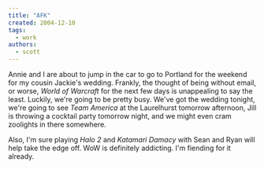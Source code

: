 ```yaml
---
title: "AFK"
created: 2004-12-10
tags:
  - work
authors:
  - scott
---
```


Annie and I are about to jump in the car to go to Portland for the weekend for my cousin Jackie's wedding. Frankly, the thought of being without email, or worse, _World of Warcraft_ for the next few days is unappealing to say the least. Luckily, we're going to be pretty busy. We've got the wedding tonight, we're going to see _Team America_ at the Laurelhurst tomorrow afternoon, Jill is throwing a cocktail party tomorrow night, and we might even cram zoolights in there somewhere.

Also, I'm sure playing _Halo 2_ and _Katamari Damacy_ with Sean and Ryan will help take the edge off. WoW is definitely addicting. I'm fiending for it already.
